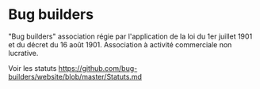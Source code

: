 # Bug builders

"Bug builders" association régie par l'application de la loi du 1er juillet 1901 et du décret du 16 août 1901. Association à activité commerciale non lucrative.

Voir les statuts https://github.com/bug-builders/website/blob/master/Statuts.md
